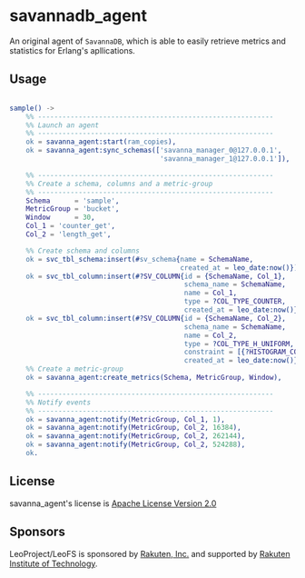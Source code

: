 savannadb_agent
===============

An original agent of `SavannaDB`, which is able to easily retrieve metrics and statistics for Erlang's apllications.

## Usage

```erlang

sample() ->
    %% ----------------------------------------------------------
    %% Launch an agent
    %% ----------------------------------------------------------
    ok = savanna_agent:start(ram_copies),
    ok = savanna_agent:sync_schemas(['savanna_manager_0@127.0.0.1',
                                     'savanna_manager_1@127.0.0.1']),

    %% ----------------------------------------------------------
    %% Create a schema, columns and a metric-group
    %% ----------------------------------------------------------
    Schema      = 'sample',
    MetricGroup = 'bucket',
    Window      = 30,
    Col_1 = 'counter_get',
    Col_2 = 'length_get',

    %% Create schema and columns
    ok = svc_tbl_schema:insert(#sv_schema{name = SchemaName,
                                          created_at = leo_date:now()}),
    ok = svc_tbl_column:insert(#?SV_COLUMN{id = {SchemaName, Col_1},
                                           schema_name = SchemaName,
                                           name = Col_1,
                                           type = ?COL_TYPE_COUNTER,
                                           created_at = leo_date:now()}),
    ok = svc_tbl_column:insert(#?SV_COLUMN{id = {SchemaName, Col_2},
                                           schema_name = SchemaName,
                                           name = Col_2,
                                           type = ?COL_TYPE_H_UNIFORM,
                                           constraint = [{?HISTOGRAM_CONS_SAMPLE, 3000}],
                                           created_at = leo_date:now()}),
    %% Create a metric-group
    ok = savanna_agent:create_metrics(Schema, MetricGroup, Window),

    %% ----------------------------------------------------------
    %% Notify events
    %% ----------------------------------------------------------
    ok = savanna_agent:notify(MetricGroup, Col_1, 1),
    ok = savanna_agent:notify(MetricGroup, Col_2, 16384),
    ok = savanna_agent:notify(MetricGroup, Col_2, 262144),
    ok = savanna_agent:notify(MetricGroup, Col_2, 524288),
    ok.

```

## License

savanna_agent's license is [Apache License Version 2.0](http://www.apache.org/licenses/LICENSE-2.0.html)

## Sponsors

LeoProject/LeoFS is sponsored by [Rakuten, Inc.](http://global.rakuten.com/corp/) and supported by [Rakuten Institute of Technology](http://rit.rakuten.co.jp/).
